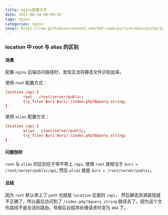 ```yaml
---
title: nginx配置文件
date: 2021-06-24 00:09:19
tags: nginx
categories: nginx
cover: https://raw.githubusercontent.com/dmf-code/picture/main/picGo/20210624001106.png
---
```


### location 中 root 与 alias 的区别

#### 场景

配置 `nginx` 后端访问路径时，发现无法将静态文件识别出来。

使用 `root` 配置方式：
```conf
location /api {
	    root   /root/server/public;
	    try_files $uri $uri/ /index.php?$query_string;
}
```

使用 `alias` 配置方式：
```conf
location /api {
	    alias   /root/server/public;
	    try_files $uri $uri/ /index.php?$query_string;
}
```

#### 问题刨析

`root` 与 `alias` 的区别在于带不带上 `/api`, 使用 `root` 就相当于 `$uri = /root/server/public/api`, 然后 `alias` 就是 `$uri = /root/server/public`。

#### 总结

因为 `root` 默认带上了 `path` 也就是 `location` 后面的 `/api`， 然后静态资源路径就不正确了，所以最后访问到了 `/index.php?$query_string` 路径去了，因为这个文件路径不是合法的路由，导致后台程序处理请求时变为 `404` 了。
